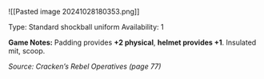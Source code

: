 ![[Pasted image 20241028180353.png]]

Type: Standard shockball uniform
Availability: 1

**Game Notes:** 
Padding provides **+2 physical**, **helmet provides +1**. Insulated mit, scoop.

*Source: Cracken’s Rebel Operatives (page 77)*